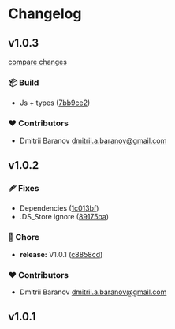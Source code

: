 # Changelog


## v1.0.3

[compare changes](https://github.com/orimay/config-eslint/compare/v1.0.2...v1.0.3)

### 📦 Build

- Js + types ([7bb9ce2](https://github.com/orimay/config-eslint/commit/7bb9ce2))

### ❤️ Contributors

- Dmitrii Baranov <dmitrii.a.baranov@gmail.com>

## v1.0.2


### 🩹 Fixes

- Dependencies ([1c013bf](https://github.com/orimay/config-eslint/commit/1c013bf))
- .DS_Store ignore ([89175ba](https://github.com/orimay/config-eslint/commit/89175ba))

### 🏡 Chore

- **release:** V1.0.1 ([c8858cd](https://github.com/orimay/config-eslint/commit/c8858cd))

### ❤️ Contributors

- Dmitrii Baranov <dmitrii.a.baranov@gmail.com>

## v1.0.1

